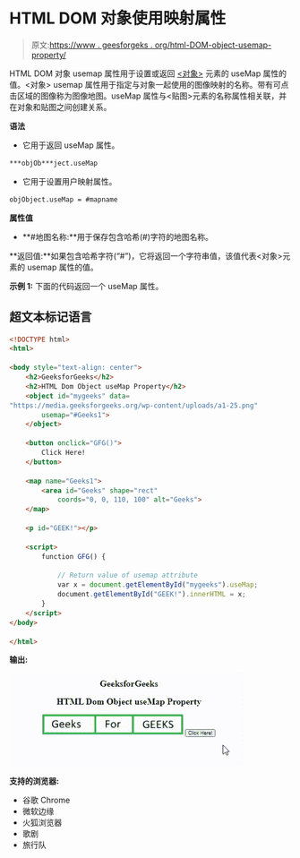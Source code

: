 # HTML DOM 对象使用映射属性

> 原文:[https://www . geesforgeks . org/html-DOM-object-usemap-property/](https://www.geeksforgeeks.org/html-dom-object-usemap-property/)

HTML DOM 对象 usemap 属性用于设置或返回 [<对象>](https://www.geeksforgeeks.org/html-dom-html-object/) 元素的 useMap 属性的值。<对象> usemap 属性用于指定与对象一起使用的图像映射的名称。带有可点击区域的图像称为图像地图。useMap 属性与<贴图>元素的名称属性相关联，并在对象和贴图之间创建关系。

**语法**

*   它用于返回 useMap 属性。

```html
***objOb***ject.useMap
```

*   它用于设置用户映射属性。

```html
objObject.useMap = #mapname
```

**属性值**

*   **#地图名称:**用于保存包含哈希(#)字符的地图名称。

**返回值:**如果包含哈希字符(“#”)，它将返回一个字符串值，该值代表<对象>元素的 usemap 属性的值。

**示例 1:** 下面的代码返回一个 useMap 属性。

## 超文本标记语言

```html
<!DOCTYPE html>
<html>

<body style="text-align: center">
    <h2>GeeksforGeeks</h2>
    <h2>HTML Dom Object useMap Property</h2>
    <object id="mygeeks" data=
"https://media.geeksforgeeks.org/wp-content/uploads/a1-25.png"
        usemap="#Geeks1">
    </object>

    <button onclick="GFG()">
        Click Here!
    </button>

    <map name="Geeks1">
        <area id="Geeks" shape="rect" 
            coords="0, 0, 110, 100" alt="Geeks">
    </map>

    <p id="GEEK!"></p>

    <script>
        function GFG() {

            // Return value of usemap attribute
            var x = document.getElementById("mygeeks").useMap;
            document.getElementById("GEEK!").innerHTML = x;
        }
    </script>
</body>

</html>
```

**输出:**

![](img/621aa808b57f8ab4f020195cf2e13e0c.png)

**支持的浏览器:**

*   谷歌 Chrome
*   微软边缘
*   火狐浏览器
*   歌剧
*   旅行队
